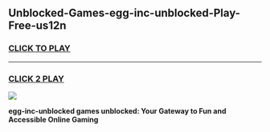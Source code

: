 
## Unblocked-Games-egg-inc-unblocked-Play-Free-us12n
<h3>
<a href="https://premium76.site?title=egg-inc-unblocked&ref=24M">CLICK TO PLAY</a></h3>
<hr>

<h3>
<a href="https://premium76.site?title=egg-inc-unblocked&ref=24M">CLICK 2 PLAY</a>
  
</h3>

<a href="https://premium76.site?title=egg-inc-unblocked&ref=24M"><img src="https://clearcache.store/games.png"></a>


**egg-inc-unblocked games unblocked: Your Gateway to Fun and Accessible Online Gaming**
